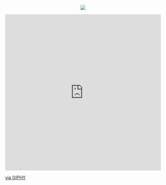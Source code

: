 <p align="center">
  <img src="https://capsule-render.vercel.app/api?type=waving&height=300&color=gradient&text=ARG's%20Portfoilo&textBg=false"/>
</p>

<a href="https://www.instagram.com/thepiyushmalhotra/">
  <div style="width:100%;height:0;padding-bottom:100%;position:relative;"><iframe src="https://giphy.com/embed/tHIRLHtNwxpjIFqPdV" width="100%" height="100%" style="position:absolute" frameBorder="0" class="giphy-embed" allowFullScreen></iframe></div><p><a href="https://giphy.com/gifs/justin-raccoon-pedro-tHIRLHtNwxpjIFqPdV">via GIPHY</a></p>
</a>
